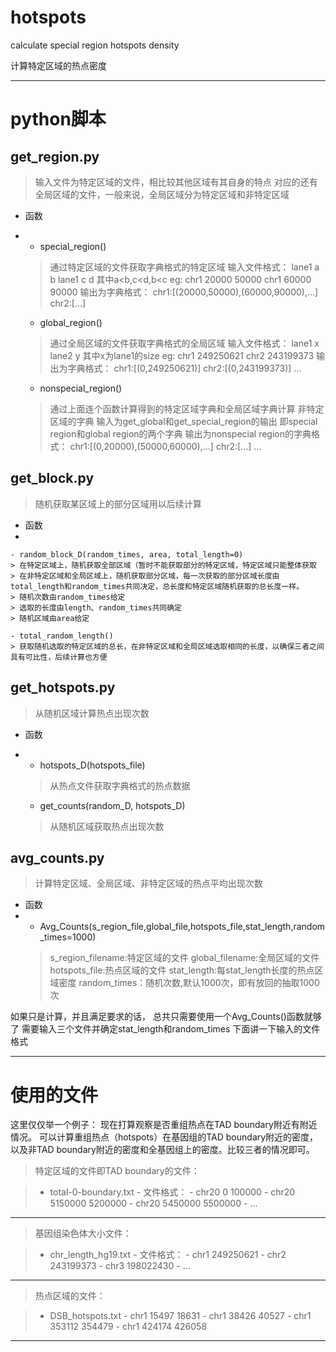 # hotspots
calculate special region hotspots density

计算特定区域的热点密度

----------

# python脚本 #

## get_region.py ##

> 输入文件为特定区域的文件，相比较其他区域有其自身的特点
> 对应的还有全局区域的文件，一般来说，全局区域分为特定区域和非特定区域


- 函数	
- 
	- special_region()
	> 通过特定区域的文件获取字典格式的特定区域
	> 输入文件格式：
	> 	lane1 a b
	> 	lane1 c d
	> 其中a<b,c<d,b<c
	> eg:
	>     chr1 20000 50000
	>     chr1 60000 90000
	> 输出为字典格式：
	> chr1:[(20000,50000),(60000,90000),...]
	> chr2:[...]

	- global_region()
	> 通过全局区域的文件获取字典格式的全局区域
	> 输入文件格式：
	>     lane1 x
	>     lane2 y
	> 其中x为lane1的size
	> eg:
	>     chr1 249250621
	>     chr2 243199373
	> 输出为字典格式：
	> chr1:[(0,249250621)]
	> chr2:[(0,243199373)]
	> ...

	- nonspecial_region()
	> 通过上面连个函数计算得到的特定区域字典和全局区域字典计算
	> 非特定区域的字典
	> 输入为get_global和get_special_region的输出
	> 即special region和global region的两个字典
	> 输出为nonspecial region的字典格式：
	> chr1:[(0,20000),(50000,60000),...]
	> chr2:[...]
	> ...


## get_block.py ##
> 随机获取某区域上的部分区域用以后续计算

- 函数
- 

	- random_block_D(random_times, area, total_length=0)
	> 在特定区域上，随机获取全部区域（暂时不能获取部分的特定区域，特定区域只能整体获取
	> 在非特定区域和全局区域上，随机获取部分区域，每一次获取的部分区域长度由total_length和random_times共同决定，总长度和特定区域随机获取的总长度一样。
    > 随机次数由random_times给定
    > 选取的长度由length、random_times共同确定
    > 随机区域由area给定

	- total_random_length()
	> 获取随机选取的特定区域的总长，在非特定区域和全局区域选取相同的长度，以确保三者之间具有可比性，后续计算也方便

## get_hotspots.py ##
> 从随机区域计算热点出现次数

- 函数
- 
	- hotspots_D(hotspots_file)	
	> 从热点文件获取字典格式的热点数据
	
	- get_counts(random_D, hotspots_D)
	> 从随机区域获取热点出现次数


## avg_counts.py ##
> 计算特定区域、全局区域、非特定区域的热点平均出现次数

- 函数
- 
	- Avg_Counts(s_region_file,global_file,hotspots_file,stat_length,random_times=1000)
	> s_region_filename:特定区域的文件
    > global_filename:全局区域的文件
    > hotspots_file:热点区域的文件
    > stat_length:每stat_length长度的热点区域密度
    > random_times：随机次数,默认1000次，即有放回的抽取1000次


如果只是计算，并且满足要求的话，
总共只需要使用一个Avg_Counts()函数就够了
需要输入三个文件并确定stat_length和random_times
下面讲一下输入的文件格式

----------


# 使用的文件 #
这里仅仅举一个例子：
现在打算观察是否重组热点在TAD boundary附近有附近情况。
可以计算重组热点（hotspots）在基因组的TAD boundary附近的密度，以及非TAD boundary附近的密度和全基因组上的密度。比较三者的情况即可。



> 特定区域的文件即TAD boundary的文件：
 

> - total-0-boundary.txt
	- 文件格式：
	- chr20	0	100000
	- chr20	5150000	5200000
	- chr20	5450000	5500000
	- ...

----------



> 基因组染色体大小文件：



> - chr_length_hg19.txt
	- 文件格式：
	- chr1	249250621
	- chr2	243199373
	- chr3	198022430
	- ...

----------


> 热点区域的文件：


> - DSB_hotspots.txt
	- chr1	15497	18631
	- chr1	38426	40527
	- chr1	353112	354479
	- chr1	424174	426058

----------
